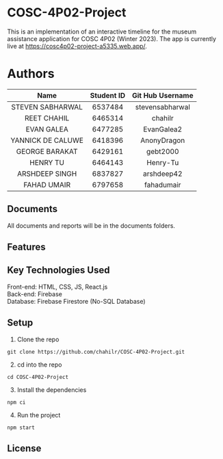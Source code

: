 # COSC-4P02-Project

This is an implementation of an interactive timeline for the museum assistance application for COSC 4P02 (Winter 2023). The app is currently live at https://cosc4p02-project-a5335.web.app/.

# Authors
|Name|Student ID|Git Hub Username|
|:---:|:---------:|:-------------:|
|STEVEN SABHARWAL|6537484|stevensabharwal|
|REET CHAHIL|6465314|chahilr|
|EVAN GALEA|6477285|EvanGalea2|
|YANNICK DE CALUWE|6418396|AnonyDragon|
|GEORGE BARAKAT|6429161|gebt2000|
|HENRY TU|6464143|Henry-Tu|
|ARSHDEEP SINGH|6837827|arshdeep42|
|FAHAD UMAIR|6797658|fahadumair|

## Documents

All documents and reports will be in the documents folders.

## Features

## Key Technologies Used
Front-end: HTML, CSS, JS, React.js \
Back-end: Firebase \
Database: Firebase Firestore (No-SQL Database)

## Setup
1. Clone the repo
```
git clone https://github.com/chahilr/COSC-4P02-Project.git
```
2. cd into the repo
```
cd COSC-4P02-Project
```
3. Install the dependencies
```
npm ci
```
4. Run the project
```
npm start
```

## License
